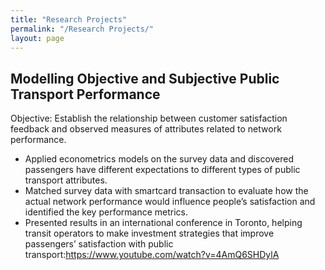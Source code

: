 ```yaml
---
title: "Research Projects"
permalink: "/Research Projects/"
layout: page
---
```


## Modelling Objective and Subjective Public Transport Performance

Objective: Establish the relationship between customer satisfaction feedback and observed measures of attributes related to network performance.

 - Applied econometrics models on the survey data and discovered passengers have different expectations to different types of public transport attributes.
 - Matched survey data with smartcard transaction to evaluate how the actual network performance would influence people’s satisfaction and identified the key performance metrics.
 - Presented results in an international conference in Toronto, helping transit operators to make investment strategies that improve passengers’ satisfaction with public transport:https://www.youtube.com/watch?v=4AmQ6SHDylA
